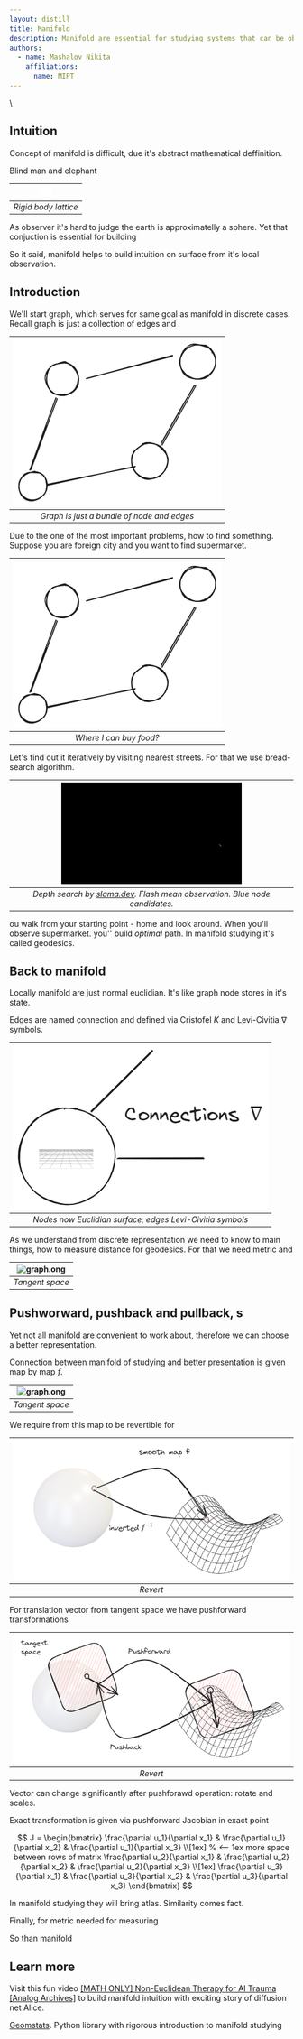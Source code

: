 ```yaml
---
layout: distill
title: Manifold
description: Manifold are essential for studying systems that can be observed only locally. Therefore it useful tool for tasks of observation, optimal path finding and   generalization of knowledge
authors:
  - name: Mashalov Nikita  
    affiliations: 
      name: MIPT
---
```

\


## Intuition

Concept of manifold is difficult, due it's abstract mathematical deffinition.

Blind man and elephant

|![blind_man_elephant.ong](/assets/img/posts/manifold/atlas.excalidraw.png) |
|:--:|
| *Rigid body lattice* |

As observer it's hard to judge the earth is approximatelly a sphere. Yet that conjuction is essential for building 

So it said, manifold helps to build intuition on surface from it's local observation.

## Introduction

We'll start graph, which serves for same goal as manifold in discrete cases. Recall graph is just a collection of edges and  

|![graph.ong](/assets/img/posts/manifold/graph.excalidraw.png) |
|:--:|
| *Graph is just a bundle of node and edges* |

Due to the one of the most important problems, how to find something. Suppose you are foreign city and you want to find supermarket.

|![graph.ong](/assets/img/posts/manifold/graph.excalidraw.png) |
|:--:|
| *Where I can buy food?* |

Let's find out it iteratively by visiting nearest streets. For that we use bread-search algorithm. 

|![graph.ong](/assets/img/posts/manifold/graph.gif) |
|:--:|
| *Depth search by [slama.dev](https://slama.dev/manim/camera-and-graphs/). Flash  mean observation. Blue node candidates.* |

ou walk from your starting point - home and look around. When you'll observe supermarket. you'' build *optimal* path. In manifold studying it's called geodesics.

## Back to manifold


Locally manifold are just normal euclidian. It's like graph node stores in it's state.


Edges are named connection and defined via Cristofel $K$ and Levi-Civitia $\nabla$ symbols.

|![graph.ong](/assets/img/posts/manifold/graph_holds_plane.excalidraw.png) |
|:--:|
| *Nodes now Euclidian surface, edges Levi-Civitia symbols* |

As we understand from discrete representation we need to know to main things, how to measure distance for geodesics. For that   we need metric and 

|![graph.ong](/assets/img/posts/manifold/representation/net.excalidraw.png) |
|:--:|
| *Tangent space* |


## Pushworward, pushback and pullback, s

Yet not all manifold are convenient to work about, therefore we can choose a better representation.

Connection between manifold of studying and better presentation is given map by map $f$. 

|![graph.ong](/assets/img/posts/manifold/representation/net.excalidraw.png) |
|:--:|
| *Tangent space* |

We require from this map to be revertible for 

|![map.png](/assets/img/posts/manifold/representation/map.excalidraw.png) |
|:--:|
| *Revert* |

For translation vector from tangent space we have pushforward transformations

|![push_forward.png](/assets/img/posts/manifold/representation/pushforward.excalidraw.png) |
|:--:|
| *Revert* |

Vector can change significantly after pushforawd operation: rotate and scales.

Exact transformation is given via pushforward Jacobian in exact point

$$
    J = \begin{bmatrix}
  \frac{\partial u_1}{\partial x_1} & 
    \frac{\partial u_1}{\partial x_2} & 
    \frac{\partial u_1}{\partial x_3} \\[1ex] % <-- 1ex more space between rows of matrix
  \frac{\partial u_2}{\partial x_1} & 
    \frac{\partial u_2}{\partial x_2} & 
    \frac{\partial u_2}{\partial x_3} \\[1ex]
  \frac{\partial u_3}{\partial x_1} & 
    \frac{\partial u_3}{\partial x_2} & 
    \frac{\partial u_3}{\partial x_3}
\end{bmatrix}
$$

In manifold studying they will bring atlas. Similarity comes fact.

Finally, for metric needed for measuring


So than manifold 

## Learn more

Visit this fun video [[MATH ONLY] Non-Euclidean Therapy for AI Trauma [Analog Archives]](https://www.youtube.com/watch?v=EMJsYBD-dNk) to build manifold intuition with exciting story of diffusion net Alice.

[Geomstats](https://geomstats.github.io/notebooks/00_foundations__introduction_to_geomstats.html). Python library with rigorous introduction to manifold studying


